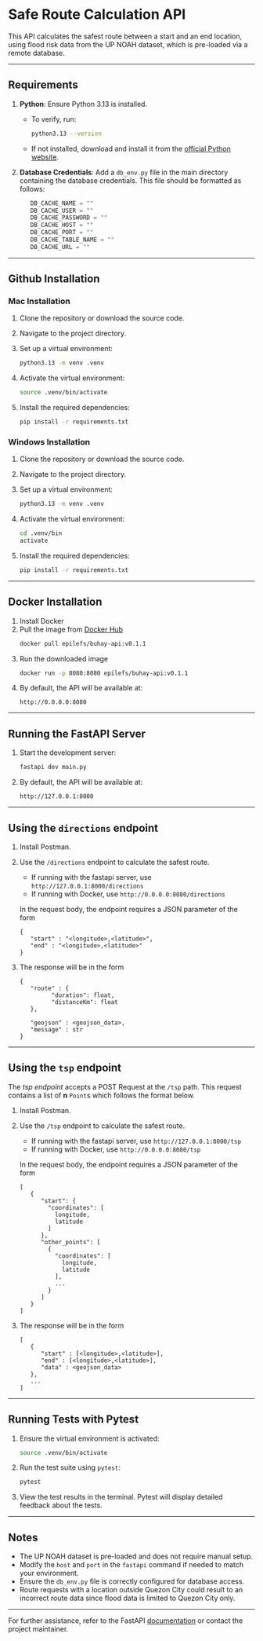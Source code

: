 # Safe Route Calculation API

This API calculates the safest route between a start and an end location, using flood risk data from the UP NOAH dataset, which is pre-loaded via a remote database.

---

## Requirements

1. **Python**: Ensure Python 3.13 is installed.
   - To verify, run:
     ```bash
     python3.13 --version
     ```
   - If not installed, download and install it from the [official Python website](https://www.python.org/downloads/).

2. **Database Credentials**: Add a `db_env.py` file in the main directory containing the database credentials. This file should be formatted as follows:
   ```python
      DB_CACHE_NAME = ""
      DB_CACHE_USER = ""
      DB_CACHE_PASSWORD = ""
      DB_CACHE_HOST = ""
      DB_CACHE_PORT = ""
      DB_CACHE_TABLE_NAME = ""
      DB_CACHE_URL = ""
   ```

---

## Github Installation 
### Mac Installation

1. Clone the repository or download the source code.

2. Navigate to the project directory.

3. Set up a virtual environment:
   ```bash
   python3.13 -m venv .venv
   ```

4. Activate the virtual environment:
   ```bash
   source .venv/bin/activate
   ```

5. Install the required dependencies:
   ```bash
   pip install -r requirements.txt
   ```

### Windows Installation

1. Clone the repository or download the source code.

2. Navigate to the project directory.

3. Set up a virtual environment:
   ```bash
   python3.13 -m venv .venv
   ```

4. Activate the virtual environment:
   ```bash
   cd .venv/bin
   activate
   ```

5. Install the required dependencies:
   ```bash
   pip install -r requirements.txt
   ```

---

## Docker Installation

1. Install Docker
2. Pull the image from [Docker Hub](https://hub.docker.com/r/epilefs/buhay-api)
   ```bash
   docker pull epilefs/buhay-api:v0.1.1
   ```
3. Run the downloaded image
   ```bash
   docker run -p 8080:8080 epilefs/buhay-api:v0.1.1
   ```
4. By default, the API will be available at:
   ```
   http://0.0.0.0:8080
   ```

---

## Running the FastAPI Server

1. Start the development server:
   ```bash
   fastapi dev main.py
   ```

2. By default, the API will be available at:
   ```
   http://127.0.0.1:8000
   ```
   
---

## Using the `directions` endpoint

1. Install Postman.
2. Use the `/directions` endpoint to calculate the safest route.
   - If running with the fastapi server, use `http://127.0.0.1:8000/directions`
   - If running with Docker, use `http://0.0.0.0:8080/directions`

   In the request body, the endpoint requires a JSON parameter of the form
   ```
   {
      "start" : "<longitude>,<latitude>",
      "end" : "<longitude>,<latitude>" 
   }
   ```

3. The response will be in the form
   ```
   {
      "route" : {
            "duration": float,
            "distanceKm": float
      },

      "geojson" : <geojson_data>,
      "message" : str
   }
   ```

---

## Using the `tsp` endpoint

The _tsp endpoint_ accepts a POST Request at the `/tsp` path. This request contains a list of <b>n</b> `Point`s which follows the format below.
1. Install Postman.
2. Use the `/tsp` endpoint to calculate the safest route.
   - If running with the fastapi server, use `http://127.0.0.1:8000/tsp`
   - If running with Docker, use `http://0.0.0.0:8080/tsp`
  
   In the request body, the endpoint requires a JSON parameter of the form
   ```
   [
      {
         "start": {
           "coordinates": [
             longitude,
             latitude
           ]
         },
         "other_points": [
           {
             "coordinates": [
               longitude,
               latitude
             ],
             ...
           }
         ]
      }
   ]
   ```
3. The response will be in the form
   ```
   [
      {
         "start" : [<longitude>,<latitude>],
         "end" : [<longitude>,<latitude>],
         "data" : <geojson_data>
      },
      ...
   ]
   ```

---

## Running Tests with Pytest

1. Ensure the virtual environment is activated:
   ```bash
   source .venv/bin/activate
   ```

2. Run the test suite using `pytest`:
   ```bash
   pytest
   ```

3. View the test results in the terminal. Pytest will display detailed feedback about the tests.

---

## Notes

- The UP NOAH dataset is pre-loaded and does not require manual setup.
- Modify the `host` and `port` in the `fastapi` command if needed to match your environment.
- Ensure the `db_env.py` file is correctly configured for database access.
- Route requests with a location outside Quezon City could result to an incorrect route data since flood data is limited to Quezon City only.

---

For further assistance, refer to the FastAPI [documentation](https://fastapi.tiangolo.com/) or contact the project maintainer.
